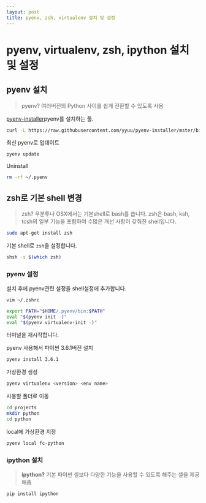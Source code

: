 ```yaml
---
layout: post
title: pyenv, zsh, virtualenv 설치 및 설정
---
```

# pyenv, virtualenv, zsh, ipython 설치 및 설정

## pyenv 설치

> pyenv? 여러버전의 Python 사이를 쉽게 전환할 수 있도록 사용

[pyenv-installer](http://github.com/yyuu/pyenv-installer)pyenv를 설치하는 툴.

```bash
curl -L https://raw.githubusercontent.com/yyuu/pyenv-installer/mster/bin/pyenv-installer | bash
```

최신 pyenv로 업데이트

```bash
pyenv update
```

Uninstall

```bash
rm -rf ~/.pyenv
```

## zsh로 기본 shell 변경

> zsh? 우분투나 OSX에서는 기본shell로 bash를 씁니다. zsh은 bash, ksh, tcsh의 일부 기능을 포함하여 수많은 개선 사항이 갖춰진 shell입니다.

```bash
sudo apt-get install zsh
```

기본 shell로 `zsh`을 설정합니다.

```bash
shsh -s $(which zsh)
```

### pyenv 설정

설치 후에 pyenv관련 설정을 shell설정에 추가합니다.

```bash
vim ~/.zshrc

export PATH="$HOME/.pyenv/bin:$PATH"
eval "$(pyenv init -)"
eval "$(pyenv virtualenv-init -)"
```

터미널을 재시작합니다.

pyenv 사용해서 파이썬 3.6.1버전 설치

```bash
pyenv install 3.6.1
```

가상환경 생성

```bash
pyenv virtualenv <version> <env name>
```

사용할 폴더로 이동

```bash
cd projects
mkdir python
cd python
```

local에 가상환경 지정

```bash
pyenv local fc-python
```

### ipython 설치

> **ipython?** 기본 파이썬 셸보다 다양한 기능을 사용할 수 있도록 해주는 셸을 제공해줌

```bash
pip install ipython
```
